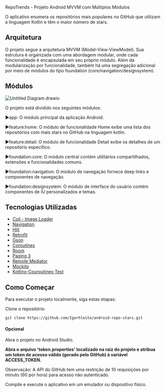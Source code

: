 RepoTrends - Projeto Android MVVM com Múltiplos Módulos

O aplicativo enumera os repositórios mais populares no GitHub que utilizam a linguagem Kotlin e têm o maior número de stars.

<h2>Arquitetura</h2>

O projeto segue a arquitetura MVVM (Model-View-ViewModel). Sua estrutura é organizada com uma abordagem modular, onde cada funcionalidade é encapsulada em seu próprio módulo. Além da modularização por funcionalidade, também há uma segregação adicional por meio de módulos do tipo foundation (core/navigation/designsystem).

<h2>Módulos</h2>

![Untitled Diagram drawio](https://github.com/Igorhleite/android-repo-stars/assets/56982442/a35469ff-aaf5-4d78-a85c-c31d2a66c080)


O projeto está dividido nos seguintes módulos:

▶app: O módulo principal da aplicação Android.

▶feature:home: O módulo de funcionalidade Home exibe uma lista dos repositórios com mais stars no GitHub na linguagem kotlin.

▶feature:detail: O módulo de funcionalidade Detail exibe os detalhes de um repositório especifico.

▶foundation:core: O módulo central contém utilitários compartilhados, extensões e funcionalidades comuns.

▶foundation:navigation: O módulo de navegação fornece deep links e componentes de navegação.

▶foundation:designsystem: O módulo de interface do usuário contém componentes de IU personalizados e temas.

<h2>Tecnologias Utilizadas</h2>

* [Coil - Image Loader](https://coil-kt.github.io/coil/getting_started/)
* [Navigation](https://developer.android.com/guide/navigation/navigation-getting-started)
* [Hilt](https://developer.android.com/training/dependency-injection/hilt-android?hl=pt-br)
* [Retrofit](https://square.github.io/retrofit/)
* [Gson](https://github.com/google/gson)
* [Coroutines](https://developer.android.com/kotlin/coroutines)
* [Room](https://developer.android.com/training/data-storage/room)
* [Paging 3](https://developer.android.com/topic/libraries/architecture/paging/v3-overview?hl=pt-br)
* [Remote Mediator](https://developer.android.com/reference/kotlin/androidx/paging/RemoteMediator?hl=pt-br)
* [Mockito](https://mockk.io/)
* [Kotlinx-Couroutines-Test](https://kotlin.github.io/kotlinx.coroutines/kotlinx-coroutines-test/)


<h2>Como Começar</h2>

Para executar o projeto localmente, siga estas etapas:

Clone o repositório:

```
git clone https://github.com/Igorhleite/android-repo-stars.git
```
<h4>Opcional</h4>

Abra o projeto no Android Studio.

<b>Abra o arquivo 'token.properties' localizado na raiz do projeto e atribua um token de acesso válido (gerado pelo GitHub) à variável ACCESS_TOKEN.</b>

Observação: A API do GitHub tem uma restrição de 10 requisições por minuto (60 por hora) para acesso não autenticado.

Compile e execute o aplicativo em um emulador ou dispositivo físico.
